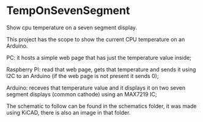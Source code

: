 # TempOnSevenSegment
Show cpu temperature on a seven segment display.

This project has the scope to show the current CPU temperature on an Arduino.

PC: it hosts a simple web page that has just the temperature value inside;

Raspberry PI: read that web page, gets that temperature and sends it using I2C to an Arduino (if the web page is not present it sends 0);

Arduino: receves that temperature value and it displays it on two seven segment displays (common cathode) using an MAX7219 IC;

The schematic to follow can be found in the schematics folder, it was made using KiCAD, there is also an image in that folder.

